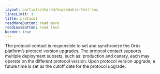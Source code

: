 ```yaml
---
layout: partials/shared/expendable-text-box
linesLimit: 3
title: protocol
readMoreButton: read more
readLessButton: read less
border: true
---
```


The protocol contact is responsible to set and synchronize the Orbs platform’s protocol version upgrades. The protocol contact supports multiple deployment subsets, such as: production and canary, each may operate on the different protocol version. Upon protocol version upgrade, a future time is set as the cutoff date for the protocol upgrade.
